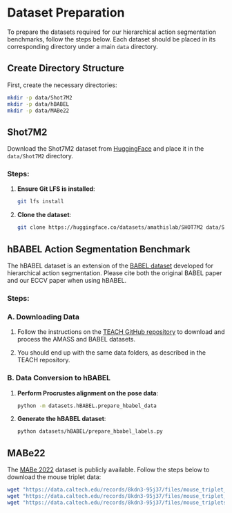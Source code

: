 # Dataset Preparation

To prepare the datasets required for our hierarchical action segmentation benchmarks, follow the steps below. Each dataset should be placed in its corresponding directory under a main `data` directory.

## Create Directory Structure

First, create the necessary directories:

```bash
mkdir -p data/Shot7M2
mkdir -p data/hBABEL
mkdir -p data/MABe22
```

## Shot7M2

Download the Shot7M2 dataset from [HuggingFace](https://huggingface.co/datasets/amathislab/SHOT7M2) and place it in the `data/Shot7M2` directory.

### Steps:

1. **Ensure Git LFS is installed**:
   ```bash
   git lfs install
   ```
2. **Clone the dataset**:
    ```bash
    git clone https://huggingface.co/datasets/amathislab/SHOT7M2 data/Shot7M2
    ```

## hBABEL Action Segmentation Benchmark

The hBABEL dataset is an extension of the [BABEL dataset](https://babel.is.tue.mpg.de/index.html) developed for hierarchical action segmentation. Please cite both the original BABEL paper and our ECCV paper when using hBABEL.

### Steps:

### A. Downloading Data

1. Follow the instructions on the [TEACH GitHub repository](https://github.com/athn-nik/teach/tree/main?tab=readme-ov-file#data) to download and process the AMASS and BABEL datasets.
   
2. You should end up with the same data folders, as described in the TEACH repository.

### B. Data Conversion to hBABEL

1. **Perform Procrustes alignment on the pose data**:
   ```bash
   python -m datasets.hBABEL.prepare_hbabel_data
   ```
2. **Generate the hBABEL dataset**:
   ```bash
   python datasets/hBABEL/prepare_hbabel_labels.py
   ```

## MABe22

The [MABe 2022](https://sites.google.com/view/computational-behavior/our-datasets/mabe2022-dataset) dataset is publicly available. Follow the steps below to download the mouse triplet data:

```bash
wget "https://data.caltech.edu/records/8kdn3-95j37/files/mouse_triplet_train.npy" -O "data/MABe22/mouse_triplet_train.npy"
wget "https://data.caltech.edu/records/8kdn3-95j37/files/mouse_triplet_test.npy" -O "data/MABe22/mouse_triplet_test.npy"
wget "https://data.caltech.edu/records/8kdn3-95j37/files/mouse_triplets_test_labels.npy" -O "data/MABe22/mouse_triplets_test_labels.npy"
```
